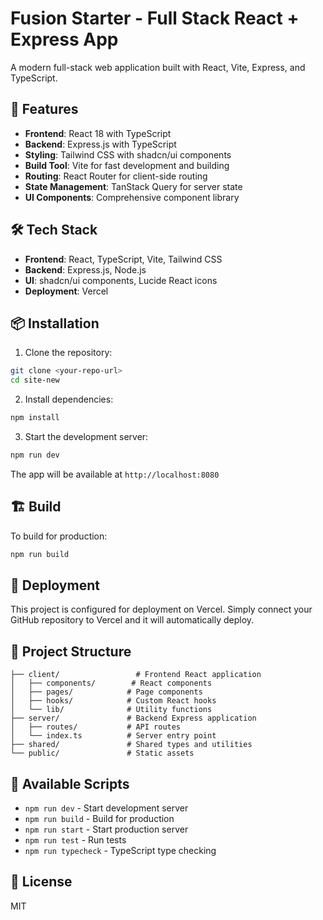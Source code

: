 # Fusion Starter - Full Stack React + Express App

A modern full-stack web application built with React, Vite, Express, and TypeScript.

## 🚀 Features

- **Frontend**: React 18 with TypeScript
- **Backend**: Express.js with TypeScript
- **Styling**: Tailwind CSS with shadcn/ui components
- **Build Tool**: Vite for fast development and building
- **Routing**: React Router for client-side routing
- **State Management**: TanStack Query for server state
- **UI Components**: Comprehensive component library

## 🛠️ Tech Stack

- **Frontend**: React, TypeScript, Vite, Tailwind CSS
- **Backend**: Express.js, Node.js
- **UI**: shadcn/ui components, Lucide React icons
- **Deployment**: Vercel

## 📦 Installation

1. Clone the repository:
```bash
git clone <your-repo-url>
cd site-new
```

2. Install dependencies:
```bash
npm install
```

3. Start the development server:
```bash
npm run dev
```

The app will be available at `http://localhost:8080`

## 🏗️ Build

To build for production:
```bash
npm run build
```

## 🚀 Deployment

This project is configured for deployment on Vercel. Simply connect your GitHub repository to Vercel and it will automatically deploy.

## 📁 Project Structure

```
├── client/                 # Frontend React application
│   ├── components/        # React components
│   ├── pages/            # Page components
│   ├── hooks/            # Custom React hooks
│   └── lib/              # Utility functions
├── server/               # Backend Express application
│   ├── routes/           # API routes
│   └── index.ts          # Server entry point
├── shared/               # Shared types and utilities
└── public/               # Static assets
```

## 🔧 Available Scripts

- `npm run dev` - Start development server
- `npm run build` - Build for production
- `npm run start` - Start production server
- `npm run test` - Run tests
- `npm run typecheck` - TypeScript type checking

## 📝 License

MIT 